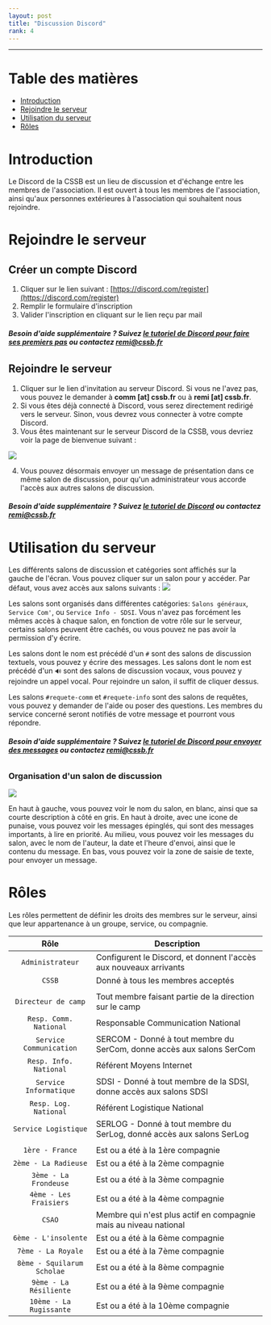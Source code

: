 ```yaml
---
layout: post
title: "Discussion Discord"
rank: 4
---
```

-----

# Table des matières

- [Introduction](#introduction)
- [Rejoindre le serveur](#rejoindre-le-serveur)
- [Utilisation du serveur](#utilisation-du-serveur)
- [Rôles](#rôles)

# Introduction

Le Discord de la CSSB est un lieu de discussion et d'échange entre les membres de l'association. Il est ouvert à tous les membres de l'association, ainsi qu'aux personnes extérieures à l'association qui souhaitent nous rejoindre.

# Rejoindre le serveur

## Créer un compte Discord

1. Cliquer sur le lien suivant : [https://discord.com/register](https://discord.com/register)
2. Remplir le formulaire d'inscription
3. Valider l'inscription en cliquant sur le lien reçu par mail

###### **<i class="uil uil-info-circle"></i> Besoin d'aide supplémentaire ? Suivez [le tutoriel de Discord pour faire ses premiers pas](https://support.discord.com/hc/fr/articles/360033931551-Premiers-Pas) ou contactez remi@cssb.fr**

## Rejoindre le serveur

1. Cliquer sur le lien d'invitation au serveur Discord. Si vous ne l'avez pas, vous pouvez le demander à **comm [at] cssb.fr** ou à **remi [at] cssb.fr**.
2. Si vous êtes déjà connecté à Discord, vous serez directement redirigé vers le serveur. Sinon, vous devrez vous connecter à votre compte Discord.
3. Vous êtes maintenant sur le serveur Discord de la CSSB, vous devriez voir la page de bienvenue suivant :
<img src="../../assets/admin/camp/discord/arrivee.png" class="center width-90">

4. Vous pouvez désormais envoyer un message de présentation dans ce même salon de discussion, pour qu'un administrateur vous accorde l'accès aux autres salons de discussion.

###### **<i class="uil uil-info-circle"></i> Besoin d'aide supplémentaire ? Suivez [le tutoriel de Discord](https://support.discord.com/hc/fr/articles/360034842871-Comment-rejoindre-un-serveur-) ou contactez remi@cssb.fr**

# Utilisation du serveur

Les différents salons de discussion et catégories sont affichés sur la gauche de l'écran. Vous pouvez cliquer sur un salon pour y accéder.
Par défaut, vous avez accès aux salons suivants :
<img src="../../assets/admin/camp/discord/salons.png" class="center width-25">

Les salons sont organisés dans différentes catégories: `Salons généraux`, `Service Com'`, ou `Service Info - SDSI`. Vous n'avez pas forcément les mêmes accès à chaque salon, en fonction de votre rôle sur le serveur, certains salons peuvent être cachés, ou vous pouvez ne pas avoir la permission d'y écrire.

Les salons dont le nom est précédé d'un `#` sont des salons de discussion textuels, vous pouvez y écrire des messages. Les salons dont le nom est précédé d'un `🔊` sont des salons de discussion vocaux, vous pouvez y rejoindre un appel vocal. Pour rejoindre un salon, il suffit de cliquer dessus. 

Les salons `#requete-comm` et `#requete-info` sont des salons de requêtes, vous pouvez y demander de l'aide ou poser des questions. Les membres du service concerné seront notifiés de votre message et pourront vous répondre.

###### **<i class="uil uil-info-circle"></i> Besoin d'aide supplémentaire ? Suivez [le tutoriel de Discord pour envoyer des messages](https://support.discord.com/hc/fr/articles/360034632292-Envoyer-des-messages) ou contactez remi@cssb.fr**

### Organisation d'un salon de discussion

<img src="../../assets/admin/camp/discord/orga-salon.png" class="center width-90">

En haut à gauche, vous pouvez voir le nom du salon, en blanc, ainsi que sa courte description à côté en gris. 
En haut à droite, avec une icone de punaise, vous pouvez voir les messages épinglés, qui sont des messages importants, à lire en priorité.
Au milieu, vous pouvez voir les messages du salon, avec le nom de l'auteur, la date et l'heure d'envoi, ainsi que le contenu du message.
En bas, vous pouvez voir la zone de saisie de texte, pour envoyer un message.

# Rôles

Les rôles permettent de définir les droits des membres sur le serveur, ainsi que leur appartenance à un groupe, service, ou compagnie.

| Rôle | Description |
| :----: | ----------- |
| `Administrateur` | Configurent le Discord, et donnent l'accès aux nouveaux arrivants |
| `CSSB` | Donné à tous les membres acceptés |
| | |
| `Directeur de camp` | Tout membre faisant partie de la direction sur le camp |
| `Resp. Comm. National` | Responsable Communication National |
| `Service Communication` | SERCOM  - Donné à tout membre du SerCom, donne accès aux salons SerCom |
| `Resp. Info. National` | Référent Moyens Internet |
| `Service Informatique` | SDSI - Donné à tout membre de la SDSI, donne accès aux salons SDSI |
| `Resp. Log. National` | Référent Logistique National |
| `Service Logistique` | SERLOG - Donné à tout membre du SerLog, donné accès aux salons SerLog |
| | |
| `1ère - France` | Est ou a été à la 1ère compagnie |
| `2ème - La Radieuse` | Est ou a été à la 2ème compagnie |
| `3ème - La Frondeuse` | Est ou a été à la 3ème compagnie |
| `4ème - Les Fraisiers` | Est ou a été à la 4ème compagnie |
| `CSAO` | Membre qui n'est plus actif en compagnie mais au niveau national |
| `6ème - L'insolente` | Est ou a été à la 6ème compagnie |
| `7ème - La Royale` | Est ou a été à la 7ème compagnie |
| `8ème - Squilarum Scholae` | Est ou a été à la 8ème compagnie |
| `9ème - La Résiliente` | Est ou a été à la 9ème compagnie |
| `10ème - La Rugissante` | Est ou a été à la 10ème compagnie |